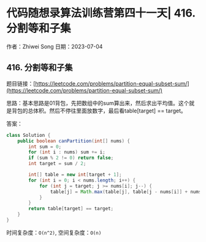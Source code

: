 # 代码随想录算法训练营第四十一天| 416. 分割等和子集
作者：Zhiwei Song 
日期：2023-07-04

## 416. 分割等和子集
题目链接：[https://leetcode.com/problems/partition-equal-subset-sum/](https://leetcode.com/problems/partition-equal-subset-sum/)

思路：基本思路是01背包，先把数组中的sum算出来，然后求出平均值。这个就是背包的总体积。然后不停往里面放数字，最后看table[target] == target。

答案：

```java
class Solution {
    public boolean canPartition(int[] nums) {
        int sum = 0;
        for (int i : nums) sum += i;
        if (sum % 2 != 0) return false;
        int target = sum / 2;

        int[] table = new int[target + 1];
        for (int i = 0; i < nums.length; i++) {
            for (int j = target; j >= nums[i]; j--) {
                table[j] = Math.max(table[j], table[j - nums[i]] + nums[i]);
            }
        }
        return table[target] == target;
    }
}
```

时间复杂度：``O(n^2)``, 空间复杂度：``O(n)``
